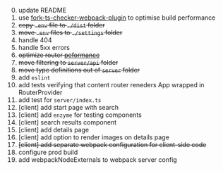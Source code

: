 0. update README
1. use [fork-ts-checker-webpack-plugin](https://github.com/TypeStrong/fork-ts-checker-webpack-plugin) to optimise build performance
2. ~~copy `.env` file to `./dist` folder~~
3. ~~move `.env` files to `./settings` folder~~
4. handle 404
5. handle 5xx errors
6. ~~optimize router [peformance](https://router5.js.org/advanced/universal-routing#performance)~~
7. ~~move filtering to `server/api` folder~~
8. ~~move type definitions out of `server` folder~~
9. add `eslint`
10. add tests verifying that content router reneders App wrapped in RouterProvider
11. add test for `server/index.ts`
12. [client] add start page with search
13. [client] add `enzyme` for testing components
14. [client] search results component
15. [client] add details page
16. [client] add option to render images on details page
17. ~~[client] add separate webpack configuration for client-side code~~
18. configure prod build
19. add webpackNodeExternals to webpack server config
